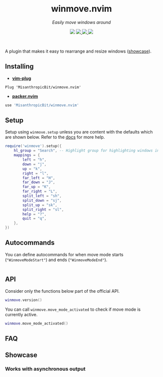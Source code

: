 <div align="center">
  <br />
  <h1>winmove.nvim</h1>
  <p><i>Easily move windows around</i></p>
  <p>
    <img src="https://img.shields.io/badge/version-0.1.0-blue?style=flat-square" />
    <a href="https://luarocks.org/modules/MisanthropicBit/winmove.nvim">
        <img src="https://img.shields.io/luarocks/v/MisanthropicBit/winmove.nvim?logo=lua&color=purple" />
    </a>
    <a href="https://img.shields.io/github/actions/workflow/status/MisanthropicBit/winmove.nvim/ci.yml?branch=master&style=flat-square">
        <img src="https://img.shields.io/github/actions/workflow/status/MisanthropicBit/winmove.nvim/ci.yml?branch=master&style=flat-square" />
    </a>
    <a href="/LICENSE">
        <img src="https://img.shields.io/github/license/MisanthropicBit/winmove.nvim?style=flat-square" />
    </a>
  </p>
  <br />
</div>

A plugin that makes it easy to rearrange and resize windows ([showcase](#showcase)).

## Installing

* **[vim-plug](https://github.com/junegunn/vim-plug)**

```vim
Plug 'MisanthropicBit/winmove.nvim'
```

* **[packer.nvim](https://github.com/wbthomason/packer.nvim)**

```lua
use 'MisanthropicBit/winmove.nvim'
```

## Setup

Setup using `winmove.setup` unless you are content with the defaults which are
shown below. Refer to the [docs](doc/winmove.txt) for more help.

```lua
require('winmove').setup({
    hl_group = "Search", -- Highlight group for highlighting windows in move mode
    mappings = {
        left = "h",
        down = "j",
        up = "k",
        right = "l",
        far_left = "H",
        far_down = "J",
        far_up = "K",
        far_right = "L",
        split_left = "sh",
        split_down = "sj",
        split_up = "sk",
        split_right = "sl",
        help = "?",
        quit = "q",
    },
})
```

## Autocommands

You can define autocommands for when move mode starts (`"WinmoveModeStart"`) and
ends (`"WinmoveModeEnd"`).

```lua

```

## API

Consider only the functions below part of the official API.

```lua
winmove.version()
```

You can call `winmove.move_mode_activated` to check if move mode is currently
active.

```lua
winmove.move_mode_activated()
```

## FAQ

## Showcase

### Works with asynchronous output
